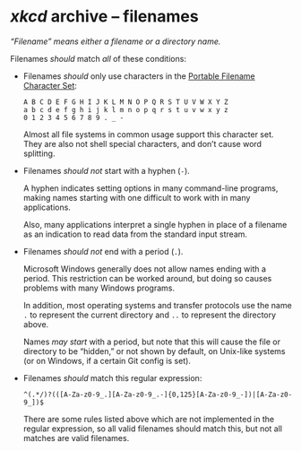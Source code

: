 <!-- SPDX-License-Identifier: CC0-1.0 OR 0BSD -->
# <i>xkcd</i> archive &ndash;&nbsp;filenames

<i>“Filename” means either a filename or a directory name.</i>

Filenames <em>should</em> match <em>all</em> of these conditions:

<ul type="disc">

<li>

  Filenames <em>should</em> only use characters in the [Portable Filename Character Set](https://pubs.opengroup.org/onlinepubs/9699919799/basedefs/V1_chap03.html#tag_03_282):

```Text
A B C D E F G H I J K L M N O P Q R S T U V W X Y Z
a b c d e f g h i j k l m n o p q r s t u v w x y z
0 1 2 3 4 5 6 7 8 9 . _ -
```

  Almost all file systems in common usage support this character set. They are also not shell special characters, and don’t cause word splitting.

</li>

<li>

  Filenames <em>should not</em> start with a hyphen (`-`).

  A hyphen indicates setting options in many command-line programs, making names starting with one difficult to work with in many applications.

  Also, many applications interpret a single hyphen in place of a filename as an indication to read data from the standard input stream.

</li>

<li>

  Filenames <em>should not</em> end with a period (`.`).

  Microsoft Windows generally does not allow names ending with a period. This restriction can be worked around, but doing so causes problems with many Windows programs.

  In addition, most operating systems and transfer protocols use the name `.` to represent the current directory and `..` to represent the directory above.

  Names <em>may</em> <em>start</em> with a period, but note that this will cause the file or directory to be “hidden,” or not shown by default, on Unix-like systems (or on Windows, if a certain Git config is set).

</li>

<li>

  Filenames <em>should</em> match this regular expression:

```Regular-Expression
^(.*/)?(([A-Za-z0-9_.][A-Za-z0-9_.-]{0,125}[A-Za-z0-9_-])|[A-Za-z0-9_])$
```

  There are some rules listed above which are not implemented in the regular expression, so all valid filenames should match this, but not all matches are valid filenames.

</li>

</ul>
